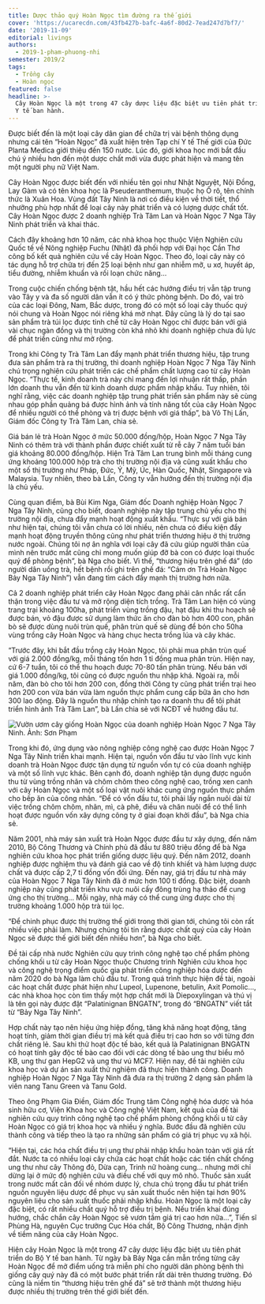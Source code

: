```yaml
---
title: Dược thảo quý Hoàn Ngọc tìm đường ra thế giới
cover: 'https://ucarecdn.com/43fb427b-bafc-4a6f-80d2-7ead247d7bf7/'
date: '2019-11-09'
editorial: livings
authors:
  - 2019-1-pham-phuong-nhi
semester: 2019/2
tags:
  - Trồng cây
  - Hoàn ngọc
featured: false
headline: >-
  Cây Hoàn Ngọc là một trong 47 cây dược liệu đặc biệt ưu tiên phát triển do Bộ
  Y tế ban hành.
---
```

Được biết đến là một loại cây dân gian để chữa trị vài bệnh thông dụng nhưng cái tên “Hoàn Ngọc” đã xuất hiện trên Tạp chí Y tế Thế giới của Đức Planta Medica giới thiệu đến 150 nước. Lúc đó, giới khoa học mới bắt đầu chú ý nhiều hơn đến một dược chất mới vừa được phát hiện và mang tên một người phụ nữ Việt Nam.



Cây Hoàn Ngọc được biết đến với nhiều tên gọi như Nhật Nguyệt, Nội Đồng, Lay Gàm và có tên khoa học là Pseuderanthemum, thuộc họ Ô rô, tên chính thức là Xuân Hoa. Vùng đất Tây Ninh là nơi có điều kiện về thời tiết, thổ nhưỡng phù hợp nhất để loại cây này phát triển và có lượng dược chất tốt. Cây Hoàn Ngọc được 2 doanh nghiệp Trà Tâm Lan và Hoàn Ngọc 7 Nga Tây Ninh phát triển và khai thác.



Cách đây khoảng hơn 10 năm, các nhà khoa học thuộc Viện Nghiên cứu Quốc tế về Nông nghiệp Fuchu (Nhật) đã phối hợp với Đại học Cần Thơ công bố kết quả nghiên cứu về cây Hoàn Ngọc. Theo đó, loại cây này có tác dụng hỗ trợ chữa trị đến 25 loại bệnh như gan nhiễm mỡ, u xơ, huyết áp, tiểu đường, nhiễm khuẩn và rối loạn chức năng...



Trong cuộc chiến chống bệnh tật, hầu hết các hướng điều trị vẫn tập trung vào Tây y và đa số người dân vẫn ít có ý thức phòng bệnh. Do đó, vai trò của các loại Đông, Nam, Bắc dược, trong đó có một số loại cây thuốc quý nói chung và Hoàn Ngọc nói riêng khá mờ nhạt. Đây cũng là lý do tại sao sản phẩm trà túi lọc được tinh chế từ cây Hoàn Ngọc chỉ được bán với giá vài chục ngàn đồng và thị trường còn khá nhỏ khi doanh nghiệp chưa đủ lực để phát triển cũng như mở rộng.



Trong khi Công ty Trà Tâm Lan đẩy mạnh phát triển thương hiệu, tập trung đưa sản phẩm trà ra thị trường, thì doanh nghiệp Hoàn Ngọc 7 Nga Tây Ninh chú trọng nghiên cứu phát triển các chế phẩm chất lượng cao từ cây Hoàn Ngọc. “Thực tế, kinh doanh trà này chỉ mang đến lợi nhuận rất thấp, phần lớn doanh thu vẫn đến từ kinh doanh dược phẩm nhập khẩu. Tuy nhiên, tôi nghĩ rằng, việc các doanh nghiệp tập trung phát triển sản phẩm này sẽ cùng nhau góp phần quảng bá được hình ảnh và tính năng tốt của cây Hoàn Ngọc để nhiều người có thể phòng và trị được bệnh với giá thấp”, bà Võ Thị Lấn, Giám đốc Công ty Trà Tâm Lan, chia sẻ.



Giá bán lẻ trà Hoàn Ngọc ở mức 50.000 đồng/hộp, Hoàn Ngọc 7 Nga Tây Ninh có thêm trà với thành phần được chiết xuất từ rễ cây 7 năm tuổi bán giá khoảng 80.000 đồng/hộp. Hiện Trà Tâm Lan trung bình mỗi tháng cung ứng khoảng 100.000 hộp trà cho thị trường nội địa và cũng xuất khẩu cho một số thị trường như Pháp, Đức, Ý, Mỹ, Úc, Hàn Quốc, Nhật, Singapore và Malaysia. Tuy nhiên, theo bà Lấn, Công ty vẫn hướng đến thị trường nội địa là chủ yếu.



Cùng quan điểm, bà Bùi Kim Nga, Giám đốc Doanh nghiệp Hoàn Ngọc 7 Nga Tây Ninh, cũng cho biết, doanh nghiệp này tập trung chủ yếu cho thị trường nội địa, chưa đẩy mạnh hoạt động xuất khẩu. “Thực sự với giá bán như hiện tại, chúng tôi vẫn chưa có lời nhiều, nên chưa có điều kiện đẩy mạnh hoạt động truyền thông cũng như phát triển thương hiệu ở thị trường nước ngoài. Chúng tôi nợ ân nghĩa với loại cây đã cứu giúp người thân của mình nên trước mắt cũng chỉ mong muốn giúp đỡ bà con có được loại thuốc quý để phòng bệnh”, bà Nga cho biết. Vì thế, “thương hiệu trên ghế đá” (do người dân uống trà, hết bệnh rồi ghi trên ghế đá: “Cám ơn Trà Hoàn Ngọc Bảy Nga Tây Ninh”) vẫn đang tìm cách đẩy mạnh thị trường hơn nữa.



Cả 2 doanh nghiệp phát triển cây Hoàn Ngọc đang phải cân nhắc rất cẩn thận trong việc đầu tư và mở rộng diện tích trồng. Trà Tâm Lan hiện có vùng trang trại khoảng 100ha, phát triển vùng trồng đậu, hạt đậu khi thu hoạch sẽ được bán, vỏ đậu được sử dụng làm thức ăn cho đàn bò hơn 400 con, phân bò sẽ được dùng nuôi trùn quế, phân trùn quế sẽ dùng để bón cho 50ha vùng trồng cây Hoàn Ngọc và hàng chục hecta trồng lúa và cây khác.



“Trước đây, khi bắt đầu trồng cây Hoàn Ngọc, tôi phải mua phân trùn quế với giá 2.000 đồng/kg, mỗi tháng tốn hơn 1 tỉ đồng mua phân trùn. Hiện nay, cứ 6-7 tuần, tôi có thể thu hoạch được 70-80 tấn phân trùng. Nếu bán với giá 1.000 đồng/kg, tôi cũng có được nguồn thu nhập khá. Ngoài ra, mỗi năm, đàn bò cho tôi hơn 200 con, đồng thời Công ty cũng phát triển trại heo hơn 200 con vừa bán vừa làm nguồn thực phẩm cung cấp bữa ăn cho hơn 300 lao động. Đây là nguồn thu nhập chính tạo ra doanh thu để tôi phát triển hình ảnh Trà Tâm Lan”, bà Lấn chia sẻ với NCĐT về hướng đầu tư.

![Vườn ươm cây giống Hoàn Ngọc của doanh nghiệp Hoàn Ngọc 7 Nga Tây Ninh. Ảnh: Sơn Phạm](https://ucarecdn.com/3bc9a684-878d-4c95-a185-9433f544b743/ "Vườn ươm cây giống Hoàn Ngọc của doanh nghiệp Hoàn Ngọc 7 Nga Tây Ninh. Ảnh: Sơn Phạm")

Trong khi đó, ứng dụng vào nông nghiệp công nghệ cao được Hoàn Ngọc 7 Nga Tây Ninh triển khai mạnh. Hiện tại, nguồn vốn đầu tư vào lĩnh vực kinh doanh trà Hoàn Ngọc được tận dụng từ nguồn vốn tự có của doanh nghiệp và một số lĩnh vực khác. Bên cạnh đó, doanh nghiệp tận dụng được nguồn thu từ vùng trồng nhãn và chôm chôm theo công nghệ cao, trồng xen canh với cây Hoàn Ngọc và một số loại vật nuôi khác cung ứng nguồn thực phẩm cho bếp ăn của công nhân. “Để có vốn đầu tư, tôi phải lấy ngắn nuôi dài từ việc trồng chôm chôm, nhãn, mì, cà phê, điều và chăn nuôi để có thể linh hoạt được nguồn vốn xây dựng công ty ở giai đoạn khởi đầu”, bà Nga chia sẻ.



Năm 2001, nhà máy sản xuất trà Hoàn Ngọc được đầu tư xây dựng, đến năm 2010, Bộ Công Thương và Chính phủ đã đầu tư 880 triệu đồng để bà Nga nghiên cứu khoa học phát triển giống dược liệu quý. Đến năm 2012, doanh nghiệp được nghiệm thu và đánh giá cao về độ tinh khiết và hàm lượng dược chất và được cấp 2,7 tỉ đồng vốn đối ứng. Đến nay, giá trị đầu tư nhà máy của Hoàn Ngọc 7 Nga Tây Ninh đã ở mức hơn 100 tỉ đồng. Đặc biệt, doanh nghiệp này cũng phát triển khu vực nuôi cấy đông trùng hạ thảo để cung ứng cho thị trường… Mỗi ngày, nhà máy có thể cung ứng được cho thị trường khoảng 1.000 hộp trà túi lọc.



“Để chinh phục được thị trường thế giới trong thời gian tới, chúng tôi còn rất nhiều việc phải làm. Nhưng chúng tôi tin rằng dược chất quý của cây Hoàn Ngọc sẽ được thế giới biết đến nhiều hơn”, bà Nga cho biết.



Đề tài cấp nhà nước Nghiên cứu quy trình công nghệ tạo chế phẩm phòng chống khối u từ cây Hoàn Ngọc thuộc Chương trình Nghiên cứu khoa học và công nghệ trọng điểm quốc gia phát triển công nghiệp hóa dược đến năm 2020 do bà Nga làm chủ đầu tư. Trong quá trình thực hiện đề tài, ngoài các hoạt chất được phát hiện như Lupeol, Lupenone, betulin, Axit Pomolic…, các nhà khoa học còn tìm thấy một hợp chất mới là Diepoxylingan và thú vị là tên gọi này được đặt “Palatinignan BNGATN”, trong đó “BNGATN” viết tắt từ “Bảy Nga Tây Ninh”.



Hợp chất này tạo nên hiệu ứng hiệp đồng, tăng khả năng hoạt động, tăng hoạt tính, giảm thời gian điều trị mà kết quả điều trị cao hơn so với từng đơn chất riêng lẻ. Sau khi thử hoạt độc tế bào, kết quả là Palatinignan BNGATN có hoạt tính gây độc tế bào cao đối với các dòng tế bào ung thư biểu mô KB, ung thư gan HepG2 và ung thư vú MCF7. Hiện nay, đề tài nghiên cứu khoa học và dự án sản xuất thử nghiệm đã thực hiện thành công. Doanh nghiệp Hoàn Ngọc 7 Nga Tây Ninh đã đưa ra thị trường 2 dạng sản phẩm là viên nang Tanu Green và Tanu Gold.



Theo ông Phạm Gia Điền, Giám đốc Trung tâm Công nghệ hóa dược và hóa sinh hữu cơ, Viện Khoa học và Công nghệ Việt Nam, kết quả của đề tài nghiên cứu quy trình công nghệ tạo chế phẩm phòng chống khối u từ cây Hoàn Ngọc có giá trị khoa học và nhiều ý nghĩa. Bước đầu đã nghiên cứu thành công và tiếp theo là tạo ra những sản phẩm có giá trị phục vụ xã hội.



“Hiện tại, các hóa chất điều trị ung thư phải nhập khẩu hoàn toàn với giá rất đắt. Nước ta có nhiều loại cây chứa các hoạt chất hoặc các tiền chất chống ung thư như cây Thông đỏ, Dừa cạn, Trinh nữ hoàng cung… nhưng mới chỉ dừng lại ở mức độ nghiên cứu và điều chế với quy mô nhỏ. Thuốc sản xuất trong nước mất cân đối về nhóm dược lý, chưa chú trọng đầu tư phát triển nguồn nguyên liệu dược để phục vụ sản xuất thuốc nên hiện tại hơn 90% nguyên liệu cho sản xuất thuốc phải nhập khẩu. Hoàn Ngọc là một loại cây đặc biệt, có rất nhiều chất quý hỗ trợ điều trị bệnh. Nếu triển khai đúng hướng, chắc chắn cây Hoàn Ngọc sẽ vươn tầm giá trị cao hơn nữa…”, Tiến sĩ Phùng Hà, nguyên Cục trưởng Cục Hóa chất, Bộ Công Thương, nhận định về tiềm năng của cây Hoàn Ngọc.



Hiện cây Hoàn Ngọc là một trong 47 cây dược liệu đặc biệt ưu tiên phát triển do Bộ Y tế ban hành. Từ ngày bà Bảy Nga cần mẫn trồng từng cây Hoàn Ngọc để mở điểm uống trà miễn phí cho người dân phòng bệnh thì giống cây quý này đã có một bước phát triển rất dài trên thương trường. Đó cũng là niềm tin “thương hiệu trên ghế đá” sẽ trở thành một thương hiệu được nhiều thị trường trên thế giới biết đến.
